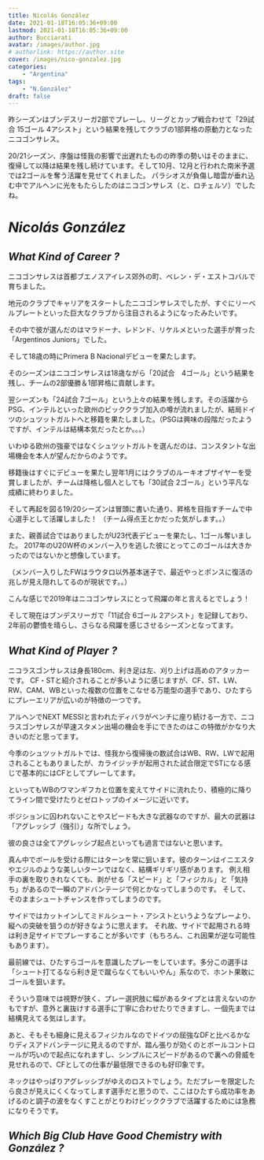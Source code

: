 ```yaml
---
title: Nicolás González
date: 2021-01-18T16:05:36+09:00
lastmod: 2021-01-18T16:05:36+09:00
author: Bucciarati
avatar: /images/author.jpg
# authorlink: https://author.site
cover: /images/nico-gonzalez.jpg
categories:
    - "Argentina"
tags:
    - "N.González"
draft: false
---
```


昨シーズンはブンデスリーガ2部でプレーし、リーグとカップ戦合わせて「29試合 15ゴール 4アシスト」という結果を残してクラブの1部昇格の原動力となったニコゴンサレス。

<!--more-->
20/21シーズン、序盤は怪我の影響で出遅れたものの昨季の勢いはそのままに、復帰して以降は結果を残し続けています。そして10月、12月と行われた南米予選では2ゴールを奪う活躍を見せてくれました。
パラシオスが負傷し暗雲が垂れ込む中でアルヘンに光をもたらしたのはニコゴンサレス（と、ロチェルソ）でしたね。

# _Nicolás González_

## _What Kind of Career ?_

ニコゴンサレスは首都ブエノスアイレス郊外の町、ベレン・デ・エストコバルで育ちました。

地元のクラブでキャリアをスタートしたニコゴンサレスでしたが、すぐにリーベルプレートといった巨大なクラブから注目されるようになったみたいです。

その中で彼が選んだのはマラドーナ、レドンド、リケルメといった選手が育った「Argentinos Juniors」でした。

そして18歳の時にPrimera B Nacionalデビューを果たします。

そのシーズンはニコゴンサレスは18歳ながら「20試合　4ゴール」という結果を残し、チームの2部優勝＆1部昇格に貢献します。

翌シーズンも「24試合 7ゴール」という上々の結果を残します。その活躍からPSG、インテルといった欧州のビッククラブ加入の噂が流れましたが、結局ドイツのシュツットガルトへと移籍を果たしました。（PSGは興味の段階だったようですが、インテルは結構本気だったとか。。。）

いわゆる欧州の強豪ではなくシュツットガルトを選んだのは、コンスタントな出場機会を本人が望んだからのようです。

移籍後はすぐにデビューを果たし翌年1月にはクラブのルーキオブザイヤーを受賞しましたが、チームは降格し個人としても「30試合 2ゴール」という平凡な成績に終わりました。

そして再起を図る19/20シーズンは冒頭に書いた通り、昇格を目指すチームで中心選手として活躍しました！
（チーム得点王とかだった気がします。。）

また、親善試合ではありましたがU23代表デビューを果たし、1ゴール奪いました。
2017年のU20W杯のメンバー入りを逃した彼にとってこのゴールは大きかったのではないかと想像しています。

（メンバー入りしたFWはラウタロ以外基本迷子で、最近やっとポンスに復活の兆しが見え隠れしてるのが現状です。。）

こんな感じで2019年はニコゴンサレスにとって飛躍の年と言えるとでしょう！

そして現在はブンデスリーガで「11試合 6ゴール 2アシスト」を記録しており、2年前の鬱憤を晴らし、さらなる飛躍を感じさせるシーズンとなってます。

## _What Kind of Player ?_

ニコラスゴンサレスは身長180cm、利き足は左、刈り上げは高めのアタッカーです。
CF・STと紹介されることが多いように感じますが、CF、ST、LW、RW、CAM、WBといった複数の位置をこなせる万能型の選手であり、ひたすらにプレーエリアが広いのが特徴の一つです。

アルヘンでNEXT MESSIと言われたディバラがベンチに座り続ける一方で、ニコラスゴンサレスが早速スタメン出場の機会を手にできたのはこの特徴がかなり大きいのだと思ってます。

今季のシュツットガルトでは、怪我から復帰後の数試合はWB、RW、LWで起用されることもありましたが、カライジッチが起用された試合限定でSTになる感じで基本的にはCFとしてプレーしてます。

といってもWBのワマンギフカと位置を変えてサイドに流れたり、積極的に降りてライン間で受けたりとゼロトップのイメージに近いです。



ポジションに囚われないことやスピードも大きな武器なのですが、最大の武器は「アグレッシブ（強引）」な所でしょう。

彼の良さは全てアグレッシブ起点といっても過言ではないと思います。

真ん中でボールを受ける際にはターンを常に狙います。彼のターンはイニエスタやエジルのような美しいターンではなく、結構ギリギリ感があります。
例え相手の裏を取りきれなくても、剥がせる「スピード」と「フィジカル」と「気持ち」があるので一瞬のアドバンテージで何とかなってしまうのです。
そして、そのままシュートチャンスを作ってしまうのです。

サイドではカットインしてミドルシュート・アシストというようなプレーより、縦への突破を狙うのが好きなように思えます。
それ故、サイドで起用される時は利き足サイドでプレーすることが多いです（もちろん、これ因果が逆な可能性もあります）。

最前線では、ひたすらゴールを意識したプレーをしています。多分この選手は「シュート打てるなら利き足で蹴らなくてもいいやん」系なので、ホント果敢にゴールを狙います。

そういう意味では視野が狭く、プレー選択肢に幅があるタイプとは言えないのかもですが、意外と裏抜けする選手に丁寧に合わせたりできますし、一個先までは結構見えてる気はします。

あと、そもそも細身に見えるフィジカルなのでドイツの屈強なDFと比べるかなりディスアドバンテージに見えるのですが、踏ん張りが効くのとボールコントロールが巧いので起点になれますし、シンプルにスピードがあるので裏への脅威を見せれるので、CFとしての仕事が最低限できるのも好印象です。

ネックはやっぱりアグレッシブがゆえのロストでしょう。ただプレーを限定したら良さが見えにくくなってします選手だと思うので、ここはひたすら成功率をあげるのと調子の波をなくすことがとりわけビッククラブで活躍するためには急務になりそうです。


## _Which Big Club Have Good Chemistry with González ?_





